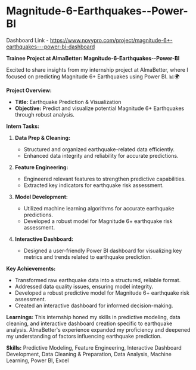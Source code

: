 # Magnitude-6-Earthquakes--Power-BI

Dashboard Link - https://www.novypro.com/project/magnitude-6+-earthquakes---power-bi-dashboard

**Trainee Project at AlmaBetter: Magnitude-6-Earthquakes--Power-BI**

Excited to share insights from my internship project at AlmaBetter, where I focused on predicting Magnitude 6+ Earthquakes using Power BI. 📊🌍

**Project Overview:**
- **Title:** Earthquake Prediction & Visualization
- **Objective:** Predict and visualize potential Magnitude 6+ Earthquakes through robust analysis.

**Intern Tasks:**
1. **Data Prep & Cleaning:**
   - Structured and organized earthquake-related data efficiently.
   - Enhanced data integrity and reliability for accurate predictions.

2. **Feature Engineering:**
   - Engineered relevant features to strengthen predictive capabilities.
   - Extracted key indicators for earthquake risk assessment.

3. **Model Development:**
   - Utilized machine learning algorithms for accurate earthquake predictions.
   - Developed a robust model for Magnitude 6+ earthquake risk assessment.

4. **Interactive Dashboard:**
   - Designed a user-friendly Power BI dashboard for visualizing key metrics and trends related to earthquake prediction.

**Key Achievements:**
- Transformed raw earthquake data into a structured, reliable format.
- Addressed data quality issues, ensuring model integrity.
- Developed a robust predictive model for Magnitude 6+ earthquake risk assessment.
- Created an interactive dashboard for informed decision-making.

**Learnings:**
This internship honed my skills in predictive modeling, data cleaning, and interactive dashboard creation specific to earthquake analysis. AlmaBetter's experience expanded my proficiency and deepened my understanding of factors influencing earthquake prediction.

**Skills:**
Predictive Modeling, Feature Engineering, Interactive Dashboard Development, Data Cleaning & Preparation, Data Analysis, Machine Learning, Power BI, Excel

